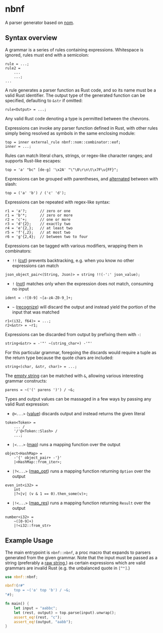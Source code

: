 # nbnf
A parser generator based on [nom](https://github.com/rust-bakery/nom/).

## Syntax overview
A grammar is a series of rules containing expressions. Whitespace is ignored, rules must end with a semicolon:
```ebnf
rule = ...;
rule2 =
    ...
    ...;
...
```

A rule generates a parser function as Rust code, and so its name must be a valid Rust identifier.
The output type of the generated function can be specified, defaulting to `&str` if omitted:
```ebnf
rule<Output> = ...;
```
Any valid Rust code denoting a type is permitted between the chevrons.

Expressions can invoke any parser function defined in Rust, with other rules simply being resolved as symbols in the same enclosing module:
```ebnf
top = inner external_rule nbnf::nom::combinator::eof;
inner = ...;
```

Rules can match literal chars, strings, or regex-like character ranges; and supports Rust-like escapes:
```ebnf
top = 'a' "bc" [de-g] '\x2A' "\"\0\r\n\t\x7F\u{FF}";
```

Expressions can be grouped with parentheses, and [alternated](https://docs.rs/nom/latest/nom/branch/fn.alt.html) between with slash:
```ebnf
top = ('a' 'b') / ('c' 'd');
```

Expressions can be repeated with regex-like syntax:
```ebnf
r1 = 'a'?;      // zero or one
r1 = 'b'*;      // zero or more
r2 = 'c'+;      // one or more
r3 = 'd'{2};    // exactly two
r4 = 'e'{2,};   // at least two
r5 = 'f'{,2};   // at most two
r6 = 'g'{2,4};  // between two to four
```

Expressions can be tagged with various modifiers, wrapping them in combinators:
* `!!` ([cut](https://docs.rs/nom/latest/nom/combinator/fn.cut.html)) prevents backtracking, e.g. when you know no other expressions can match
```ebnf
json_object_pair<(String, Json)> = string !!(-':' json_value);
```
* `!` ([not](https://docs.rs/nom/latest/nom/combinator/fn.not.html)) matches only when the expression does not match, consuming no input
```ebnf
ident = -![0-9] ~[a-zA-Z0-9_]+;
```
* `~` ([recognize](https://docs.rs/nom/latest/nom/combinator/fn.recognize.html)) will discard the output and instead yield the portion of the input that was matched
```ebnf
r1<(i32, f64)> = ...;
r2<&str> = ~r1;
```

Expressions can be discarded from output by prefixing them with `-`:
```ebnf
string<&str> = -'"' ~(string_char+) -'"'
```
For this particular grammar, foregoing the discards would require a tuple as the return type because the quote chars are included:
```ebnf
string<(char, &str, char)> = ...;
```

The [empty string](https://docs.rs/nom/latest/nom/combinator/fn.success.html) can be matched with `&`, allowing various interesting grammar constructs:
```ebnf
parens = ~('(' parens ')') / ~&;
```

Types and output values can be massaged in a few ways by passing any valid Rust expression:
* `@<...>` ([value](https://docs.rs/nom/latest/nom/combinator/fn.value.html)) discards output and instead returns the given literal
```ebnf
token<Token> =
    ... /
    '/'@<Token::Slash> /
    ...;
```
* `|<...>` ([map](https://docs.rs/nom/latest/nom/combinator/fn.map.html)) runs a mapping function over the output
```ebnf
object<HashMap> =
    -'{' object_pair+ -'}'
    |<HashMap::from_iter>;
```
* `|?<...>` ([map_opt](https://docs.rs/nom/latest/nom/combinator/fn.map_opt.html)) runs a mapping function returning `Option` over the output
```ebnf
even_int<i32> =
    int
    |?<|v| (v & 1 == 0).then_some(v)>;
```
* `|!<...>` ([map_res](https://docs.rs/nom/latest/nom/combinator/fn.map_res.html)) runs a mapping function returning `Result` over the output
```ebnf
number<i32> =
    ~([0-9]+)
    |!<i32::from_str>
```

## Example Usage
The main entrypoint is `nbnf::nbnf`, a proc macro that expands to parsers generated from the given grammar.
Note that the input must be passed as a string (preferably a [raw string](https://doc.rust-lang.org/reference/tokens.html#raw-string-literals),)
as certain expressions which are valid grammars are invalid Rust (e.g. the unbalanced quote in `[^"]`.)

```rust
use nbnf::nbnf;

nbnf!(r#"
    top = ~('a' top 'b') / ~&;
"#);

fn main() {
    let input = "aabbc";
    let (rest, output) = top.parse(input).unwrap();
    assert_eq!(rest, "c");
    assert_eq!(output, "aabb");
}
```
